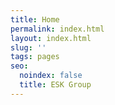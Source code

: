 ```yaml
---
title: Home
permalink: index.html
layout: index.html
slug: ''
tags: pages
seo:
  noindex: false
  title: ESK Group
---
```



